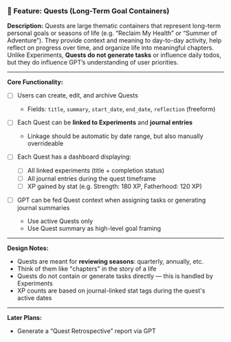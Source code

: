 ### 🧭 Feature: Quests (Long-Term Goal Containers)

**Description:**
Quests are large thematic containers that represent long-term personal goals or seasons of life (e.g. “Reclaim My Health” or “Summer of Adventure”). They provide context and meaning to day-to-day activity, help reflect on progress over time, and organize life into meaningful chapters. Unlike Experiments, **Quests do not generate tasks** or influence daily todos, but they do influence GPT’s understanding of user priorities.

---

**Core Functionality:**

* [ ] Users can create, edit, and archive Quests

  * Fields: `title`, `summary`, `start_date`, `end_date`, `reflection` (freeform)
* [ ] Each Quest can be **linked to Experiments** and **journal entries**

  * Linkage should be automatic by date range, but also manually overrideable
* [ ] Each Quest has a dashboard displaying:

  * [ ] All linked experiments (title + completion status)
  * [ ] All journal entries during the quest timeframe
  * [ ] XP gained by stat (e.g. Strength: 180 XP, Fatherhood: 120 XP)
* [ ] GPT can be fed Quest context when assigning tasks or generating journal summaries

  * Use active Quests only
  * Use Quest summary as high-level goal framing

---

**Design Notes:**

* Quests are meant for **reviewing seasons**: quarterly, annually, etc.
* Think of them like "chapters" in the story of a life
* Quests do not contain or generate tasks directly — this is handled by Experiments
* XP counts are based on journal-linked stat tags during the quest's active dates

---

**Later Plans:**

* Generate a “Quest Retrospective” report via GPT

